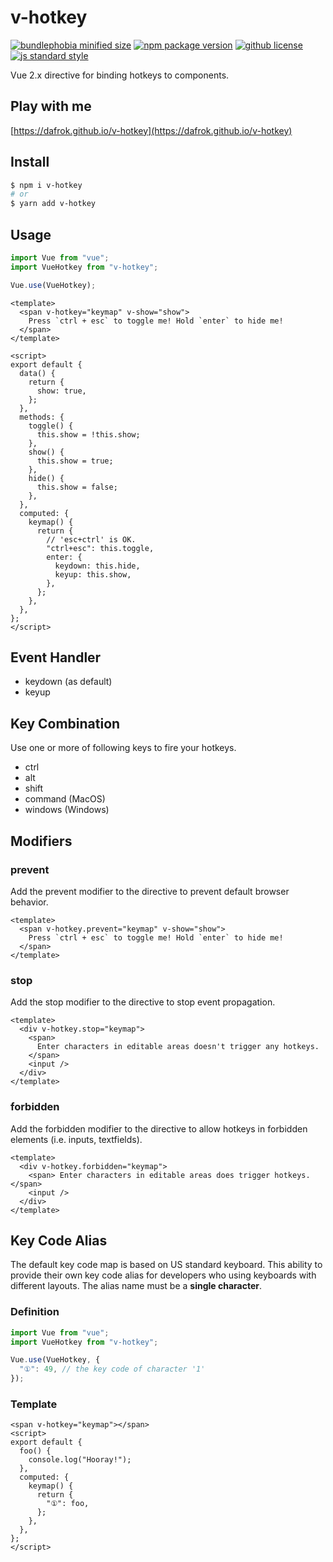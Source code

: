 # v-hotkey

[![bundlephobia minified size](https://badgen.net/bundlephobia/min/v-hotkey)](https://bundlephobia.com/result?p=v-hotkey)
[![npm package version](https://badgen.net/npm/v/v-hotkey)](https://npm.im/v-hotkey)
[![github license](https://badgen.net/github/license/dafrok/v-hotkey)](https://github.com/dafrok/v-hotkey/blob/master/LICENSE)
[![js standard style](https://badgen.net/badge/code%20style/standard/pink)](https://standardjs.com)

Vue 2.x directive for binding hotkeys to components.

## Play with me

[https://dafrok.github.io/v-hotkey](https://dafrok.github.io/v-hotkey)

## Install

```bash
$ npm i v-hotkey
# or
$ yarn add v-hotkey
```

## Usage

```javascript
import Vue from "vue";
import VueHotkey from "v-hotkey";

Vue.use(VueHotkey);
```

```vue
<template>
  <span v-hotkey="keymap" v-show="show">
    Press `ctrl + esc` to toggle me! Hold `enter` to hide me!
  </span>
</template>

<script>
export default {
  data() {
    return {
      show: true,
    };
  },
  methods: {
    toggle() {
      this.show = !this.show;
    },
    show() {
      this.show = true;
    },
    hide() {
      this.show = false;
    },
  },
  computed: {
    keymap() {
      return {
        // 'esc+ctrl' is OK.
        "ctrl+esc": this.toggle,
        enter: {
          keydown: this.hide,
          keyup: this.show,
        },
      };
    },
  },
};
</script>
```

## Event Handler

- keydown (as default)
- keyup

## Key Combination

Use one or more of following keys to fire your hotkeys.

- ctrl
- alt
- shift
- command (MacOS)
- windows (Windows)

## Modifiers

### prevent

Add the prevent modifier to the directive to prevent default browser behavior.

```vue
<template>
  <span v-hotkey.prevent="keymap" v-show="show">
    Press `ctrl + esc` to toggle me! Hold `enter` to hide me!
  </span>
</template>
```

### stop

Add the stop modifier to the directive to stop event propagation.

```vue
<template>
  <div v-hotkey.stop="keymap">
    <span>
      Enter characters in editable areas doesn't trigger any hotkeys.
    </span>
    <input />
  </div>
</template>
```

### forbidden

Add the forbidden modifier to the directive to allow hotkeys in forbidden elements (i.e. inputs, textfields).

```vue
<template>
  <div v-hotkey.forbidden="keymap">
    <span> Enter characters in editable areas does trigger hotkeys. </span>
    <input />
  </div>
</template>
```

## Key Code Alias

The default key code map is based on US standard keyboard.
This ability to provide their own key code alias for developers who using keyboards with different layouts. The alias name must be a **single character**.

### Definition

```javascript
import Vue from "vue";
import VueHotkey from "v-hotkey";

Vue.use(VueHotkey, {
  "①": 49, // the key code of character '1'
});
```

### Template

```vue
<span v-hotkey="keymap"></span>
<script>
export default {
  foo() {
    console.log("Hooray!");
  },
  computed: {
    keymap() {
      return {
        "①": foo,
      };
    },
  },
};
</script>
```
